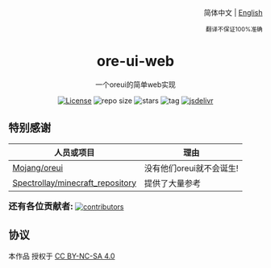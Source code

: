<div align="right">

简体中文 | [English](README.md)

<sup>翻译不保证100%准确</sup>

</div>

<div align="center">

# ore-ui-web
一个oreui的简单web实现

[![License](https://img.shields.io/badge/License-CC_BY--NC--SA_4.0-defalut?style=social&logo=creativecommons
)](https://creativecommons.org/licenses/by-nc-sa/4.0/) ![repo size](https://img.shields.io/github/repo-size/XiaozhiSans/ore-ui-web?style=social&logo=github) ![stars](https://img.shields.io/github/stars/XiaozhiSans/ore-ui-web) ![tag](https://img.shields.io/github/v/tag/XiaozhiSans/ore-ui-web?include_prereleases&sort=date&style=social&logo=github) [![jsdelivr](https://img.shields.io/jsdelivr/gh/hm/XiaozhiSans/ore-ui-web?style=social&logo=jsdelivr)](https://www.jsdelivr.com/package/gh/XiaozhiSans/ore-ui-web)

</div>

## 特别感谢
| 人员或项目 | 理由 |
|-|-|
| [Mojang/oreui](https://github.com/Mojang/ore-ui) | 没有他们oreui就不会诞生! |
| [Spectrollay/minecraft_repository](https://github.com/Spectrollay/minecraft_repository) | 提供了大量参考 |

<span style="font-size: 1.25em;">**还有各位贡献者:**</span>
[![contributors](https://contrib.rocks/image?repo=XiaozhiSans/ore-ui-web)](https://github.com/XiaozhiSans/ore-ui-web/graphs/contributors)

## 协议
本作品 授权于 [CC BY-NC-SA 4.0](https://creativecommons.org/licenses/by-nc-sa/4.0/)

